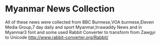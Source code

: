 # Myanmar News Collection
All of these news were collected from 
BBC Burmese,VOA burmese,Eleven Media Group,7 day daily and sport Myanmar,Irrawaddy News
and in Myanmar3 font and some used Rabbit Converter to transform from Zawgyi to Unicode
http://www.rabbit-converter.org/Rabbit/
